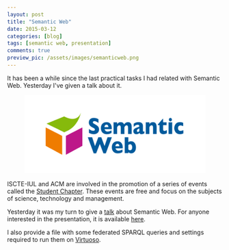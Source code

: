 ```yaml
---
layout: post
title: "Semantic Web"
date: 2015-03-12
categories: [blog]
tags: [semantic web, presentation]
comments: true
preview_pic: /assets/images/semanticweb.png
---
```


It has been a while since the last practical tasks I had related with Semantic Web. Yesterday I've given a talk about it.

<figure>
  <img src="/assets/images/semanticweb.png" alt="semantic web" class="halfw">
</figure>

ISCTE-IUL and ACM are involved in the promotion of a series of events called the [Student Chapter](http://iscte.acm.org/). These events are free and focus on the subjects of science, technology and management.

Yesterday it was my turn to give a [talk](http://iscte.acm.org/event/unravelling-semantic-web/) about Semantic Web. For anyone interested in the presentation, it is available [here](https://github.com/pmreis/semweb).

I also provide a file with some federated SPARQL queries and settings required to run them on [Virtuoso](http://virtuoso.openlinksw.com/).